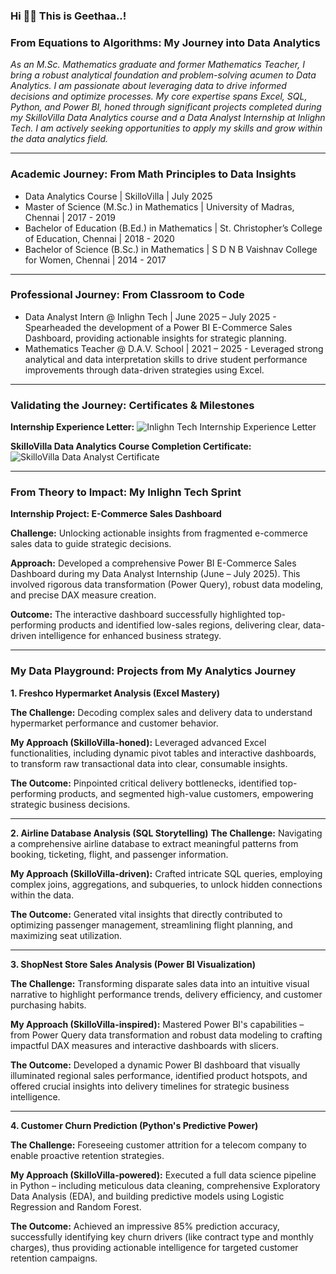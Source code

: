 ### Hi 🙋‍♀️ This is Geethaa..!

### **From Equations to Algorithms: My Journey into Data Analytics**

*As an M.Sc. Mathematics graduate and former Mathematics Teacher, I bring a robust analytical foundation and problem-solving acumen to Data Analytics. I am passionate about leveraging data to drive informed decisions and optimize processes. My core expertise spans Excel, SQL, Python, and Power BI, honed through significant projects completed during my SkilloVilla Data Analytics course and a Data Analyst Internship at Inlighn Tech. I am actively seeking opportunities to apply my skills and grow within the data analytics field.*

---

### **Academic Journey: From Math Principles to Data Insights**
- Data Analytics Course | SkilloVilla | July 2025
- Master of Science (M.Sc.) in Mathematics | University of Madras, Chennai  | 2017 - 2019
- Bachelor of Education (B.Ed.) in Mathematics | St. Christopher’s College of Education, Chennai  | 2018 - 2020
- Bachelor of Science (B.Sc.) in Mathematics | S D N B Vaishnav College for Women, Chennai  | 2014 - 2017

---

### **Professional Journey: From Classroom to Code**
- Data Analyst Intern @ Inlighn Tech | June 2025 – July 2025 
      - Spearheaded the development of a Power BI E-Commerce Sales Dashboard, providing actionable insights for strategic planning. 
- Mathematics Teacher @ D.A.V. School | 2021 – 2025 
      - Leveraged strong analytical and data interpretation skills to drive student performance improvements through data-driven strategies using Excel.

---

### **Validating the Journey: Certificates & Milestones**
**Internship Experience Letter:**
    ![Inlighn Tech Internship Experience Letter](Inlighn_Tech_Internship_page-0001.jpg "Internship Letter from Inlighn Tech")

**SkilloVilla Data Analytics Course Completion Certificate:**
    ![SkilloVilla Data Analyst Certificate](Certified_Data_Analyst-SkilloVilla_page-0001.jpg "Certified Data Analyst - SkilloVilla")

---
### **From Theory to Impact: My Inlighn Tech Sprint**
**Internship Project: E-Commerce Sales Dashboard**

**Challenge:** Unlocking actionable insights from fragmented e-commerce sales data to guide strategic decisions.

**Approach:** Developed a comprehensive Power BI E-Commerce Sales Dashboard during my Data Analyst Internship (June – July 2025). This involved rigorous data transformation (Power Query), robust data modeling, and precise DAX measure creation.

**Outcome:** The interactive dashboard successfully highlighted top-performing products and identified low-sales regions, delivering clear, data-driven intelligence for enhanced business strategy.

  ---

### **My Data Playground: Projects from My Analytics Journey** 

**1. Freshco Hypermarket Analysis (Excel Mastery)**

**The Challenge:** Decoding complex sales and delivery data to understand hypermarket performance and customer behavior.

**My Approach (SkilloVilla-honed):** Leveraged advanced Excel functionalities, including dynamic pivot tables and interactive dashboards, to transform raw transactional data into clear, consumable insights.

**The Outcome:** Pinpointed critical delivery bottlenecks, identified top-performing products, and segmented high-value customers, empowering strategic business decisions.

---
**2. Airline Database Analysis (SQL Storytelling)**
**The Challenge:** Navigating a comprehensive airline database to extract meaningful patterns from booking, ticketing, flight, and passenger information.

**My Approach (SkilloVilla-driven):** Crafted intricate SQL queries, employing complex joins, aggregations, and subqueries, to unlock hidden connections within the data.

**The Outcome:**  Generated vital insights that directly contributed to optimizing passenger management, streamlining flight planning, and maximizing seat utilization.

---
**3. ShopNest Store Sales Analysis (Power BI Visualization)**

**The Challenge:** Transforming disparate sales data into an intuitive visual narrative to highlight performance trends, delivery efficiency, and customer purchasing habits.

**My Approach (SkilloVilla-inspired):** Mastered Power BI's capabilities – from Power Query data transformation and robust data modeling to crafting impactful DAX measures and interactive dashboards with slicers.

**The Outcome:** Developed a dynamic Power BI dashboard that visually illuminated regional sales performance, identified product hotspots, and offered crucial insights into delivery timelines for strategic business intelligence.

---
**4. Customer Churn Prediction (Python's Predictive Power)**

**The Challenge:** Foreseeing customer attrition for a telecom company to enable proactive retention strategies.

**My Approach (SkilloVilla-powered):** Executed a full data science pipeline in Python – including meticulous data cleaning, comprehensive Exploratory Data Analysis (EDA), and building predictive models using Logistic Regression and Random Forest.

**The Outcome:** Achieved an impressive 85% prediction accuracy, successfully identifying key churn drivers (like contract type and monthly charges), thus providing actionable intelligence for targeted customer retention campaigns.





